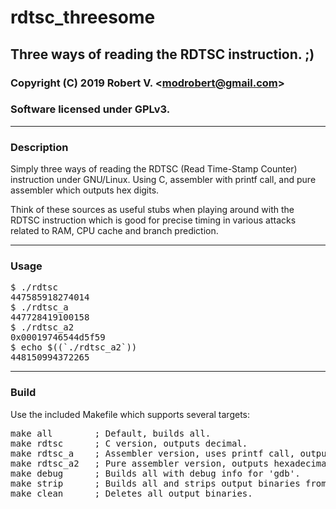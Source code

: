 # rdtsc_threesome

## Three ways of reading the RDTSC instruction. ;)

### Copyright (C) 2019  Robert V. &lt;modrobert@gmail.com&gt;
### Software licensed under GPLv3.

---

### Description

Simply three ways of reading the RDTSC (Read Time-Stamp Counter) instruction
under GNU/Linux. Using C, assembler with printf call, and pure assembler which
outputs hex digits.

Think of these sources as useful stubs when playing around with the RDTSC
instruction which is good for precise timing in various attacks related to
RAM, CPU cache and branch prediction.

---

### Usage

<pre>
$ ./rdtsc
447585918274014
$ ./rdtsc_a
447728419100158
$ ./rdtsc_a2
0x00019746544d5f59
$ echo $((`./rdtsc_a2`))
448150994372265
</pre>

---

### Build

Use the included Makefile which supports several targets:  
<pre>
make all        ; Default, builds all.  
make rdtsc      ; C version, outputs decimal.  
make rdtsc_a    ; Assembler version, uses printf call, outputs decimal.  
make rdtsc_a2   ; Pure assembler version, outputs hexadecimal.  
make debug      ; Builds all with debug info for 'gdb'.  
make strip      ; Builds all and strips output binaries from symbols.  
make clean      ; Deletes all output binaries.
</pre>
